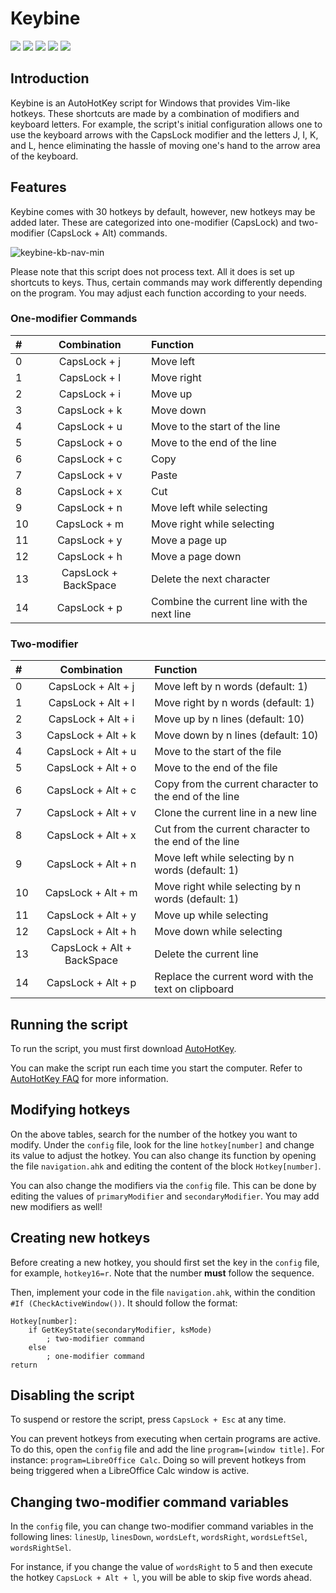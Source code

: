 # Keybine

[![](https://img.shields.io/github/release/brensio/keybine)](https://github.com/brensio/keybine/releases)
[![](https://img.shields.io/github/license/brensio/keybine)](https://github.com/brensio/keybine/blob/master/LICENSE)
[![](https://img.shields.io/github/issues/brensio/keybine)](https://github.com/brensio/keybine/issues)
[![](https://img.shields.io/github/forks/brensio/keybine)](https://github.com/brensio/keybine/network/members)
[![](https://img.shields.io/github/stars/brensio/keybine)](https://github.com/brensio/keybine/stargazers)

## Introduction
Keybine is an AutoHotKey script for Windows that provides Vim-like hotkeys. These shortcuts are made by a combination of modifiers and keyboard letters. For example, the script's initial configuration allows one to use the keyboard arrows with the CapsLock modifier and the letters J, I, K, and L, hence eliminating the hassle of moving one's hand to the arrow area of the keyboard.

## Features
Keybine comes with 30 hotkeys by default, however, new hotkeys may be added later. These are categorized into one-modifier (CapsLock) and two-modifier (CapsLock + Alt) commands. 

![keybine-kb-nav-min](https://user-images.githubusercontent.com/45995771/50303713-13b7ad00-0475-11e9-9e6c-22478323e12f.png)

Please note that this script does not process text. All it does is set up shortcuts to keys.  Thus, certain commands may work differently depending on the program. You may adjust each function according to your needs.

### One-modifier Commands
| # | Combination | Function |
| :- | :-: | :- |
| 0 | CapsLock + j | Move left |
| 1 | CapsLock + l | Move right |
| 2 | CapsLock + i | Move up |
| 3 | CapsLock + k | Move down |
| 4 | CapsLock + u | Move to the start of the line |
| 5 | CapsLock + o | Move to the end of the line |
| 6 | CapsLock + c | Copy |
| 7 | CapsLock + v | Paste |
| 8 | CapsLock + x | Cut |
| 9 | CapsLock + n | Move left while selecting |
| 10 | CapsLock + m | Move right while selecting |
| 11 | CapsLock + y | Move a page up |
| 12 | CapsLock + h | Move a page down |
| 13 | CapsLock + BackSpace | Delete the next character |
| 14 | CapsLock + p | Combine the current line with the next line |

### Two-modifier
| # | Combination | Function |
| :- | :-: | :-- |
| 0 | CapsLock + Alt + j | Move left by n words (default: 1) |
| 1 | CapsLock + Alt + l | Move right by n words (default: 1) |
| 2 | CapsLock + Alt + i | Move up by n lines (default: 10) |
| 3 | CapsLock + Alt + k | Move down by n lines (default: 10) |
| 4 | CapsLock + Alt + u | Move to the start of the file |
| 5 | CapsLock + Alt + o | Move to the end of the file |
| 6 | CapsLock + Alt + c | Copy from the current character to the end of the line |
| 7 | CapsLock + Alt + v | Clone the current line in a new line |
| 8 | CapsLock + Alt + x | Cut from the current character to the end of the line |
| 9 | CapsLock + Alt + n | Move left while selecting by n words (default: 1) |
| 10 | CapsLock + Alt + m | Move right while selecting by n words (default: 1) |
| 11 | CapsLock + Alt + y | Move up while selecting |
| 12 | CapsLock + Alt + h | Move down while selecting |
| 13 | CapsLock + Alt + BackSpace | Delete the current line |
| 14 | CapsLock + Alt + p | Replace the current word with the text on clipboard |

## Running the script

To run the script, you must first download [AutoHotKey](https://www.autohotkey.com/).

You can make the script run each time you start the computer. Refer to [AutoHotKey FAQ](https://autohotkey.com/docs/FAQ.htm#Startup) for more information. 

## Modifying hotkeys
On the above tables, search for the number of the hotkey you want to modify. Under the `config` file, look for the line `hotkey[number]` and change its value to adjust the hotkey. You can also change its function by opening the file `navigation.ahk` and editing the content of the block `Hotkey[number]`.

You can also change the modifiers via the `config` file. This can be done by editing the values of `primaryModifier` and `secondaryModifier`. You may add new modifiers as well!

## Creating new hotkeys

Before creating a new hotkey, you should first set the key in the `config` file, for example, `hotkey16=r`. Note that the number **must** follow the sequence.

Then, implement your code in the file `navigation.ahk`, within the condition `#If (CheckActiveWindow())`. It should follow the format:

    Hotkey[number]:
        if GetKeyState(secondaryModifier, ksMode)
            ; two-modifier command
        else
            ; one-modifier command
    return

## Disabling the script

To suspend or restore the script, press `CapsLock + Esc` at any time.

You can prevent hotkeys from executing when certain programs are active. To do this, open the `config` file and add the line `program=[window title]`. For instance: `program=LibreOffice Calc`. Doing so will prevent hotkeys from being triggered when a LibreOffice Calc window is active.

## Changing two-modifier command variables

In the `config` file, you can change two-modifier command variables in the following lines: `linesUp`, `linesDown`, `wordsLeft`, `wordsRight`, `wordsLeftSel`, `wordsRightSel`.

For instance, if you change the value of `wordsRight` to 5 and then execute the hotkey `CapsLock + Alt + l`, you will be able to skip five words ahead.